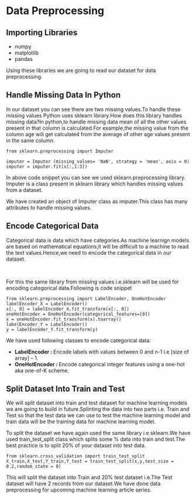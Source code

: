 # Data Preprocessing

## Importing Libraries

<ul>
	<li>numpy</li>
	<li>matplotlib</li>
	<li>pandas</li>
</ul>

<p>Using these libraries we are going to read our dataset for data preprocessing.</p>

## Handle Missing Data In Python

<p>In our dataset you can see there are two missing values.To handle these missing values Python uses sklearn library.How does this library handles missing data?In python,to handle missing data mean of all the other values present in that column is calculated.For example,the missing value from the column age will get calculated from the average of other age values present in the same column.</p>

```
from sklearn.preprocessing import Imputer

imputer = Imputer (missing_values= 'NaN', strategy = 'mean', axis = 0)
imputer = imputer.fit(x[:,1:3])
```

<p>In above code snippet you can see we used sklearn.preprocessing library. Imputer is a class present in sklearn library which handles missing values from a dataset.

We have created an object of Imputer class as imputer.This class has many attributes to handle missing values.</p>


## Encode Categorical Data

<p>Categorical data is data which have categories.As machine learnign models are based on mathematical equations,it will be difficult to a machine to read the text values.Hence,we need to encode the categorical data in our dataset.</p>
<br>
<p>For this the same library from missing values i.e.sklearn will be used for encoding categorical data.Following is code snippet</p>

```
from sklearn.preprocessing import LabelEncoder, OneHotEncoder
labelEncoder_X = LabelEncoder()
x[:, 0] = labelEncoder_X.fit_transform(x[:, 0])
oneHotEncoder = OneHotEncoder(categorical_features=[0])
x = oneHotEncoder.fit_transform(x).toarray()
labelEncoder_Y = LabelEncoder()
y = labelEncoder_Y.fit_transform(y)
```


We have used following classes to encode categorical data:

<ul>
	<li><b>LabelEncoder : </b>Encode labels with values between 0 and n-1 i.e [size of array] – 1. </li>
	<li><b>OneHotEncoder : </b>Encode categorical integer features using a one-hot aka one-of-K scheme.</li>
</ul>

## Split Dataset Into Train and Test

<p>We will split dataset into train and test dataset for machine learning models we are going to build in future.Splinting the data into two parts i.e. Train and Test so that the test data we can use to test the machine learning model and train data will be the training data for machine learning model.

To split the dataset we have again used the same library i.e sklearn.We have used train_test_split class which splits some % data into train and test.The best practice is to split 20% of your dataset into test data.</p>

```
from sklearn.cross_validation import train_test_split
X_train,X_test,Y_train,Y_test = train_test_split(x,y,test_size = 0.2,random_state = 0)
```
<p>This will split the dataset into Train and 20% test dataset i.e.The Test dataset will have 2 records from our dataset.We have done data preprocessing for upcoming machine learning article series. </p>